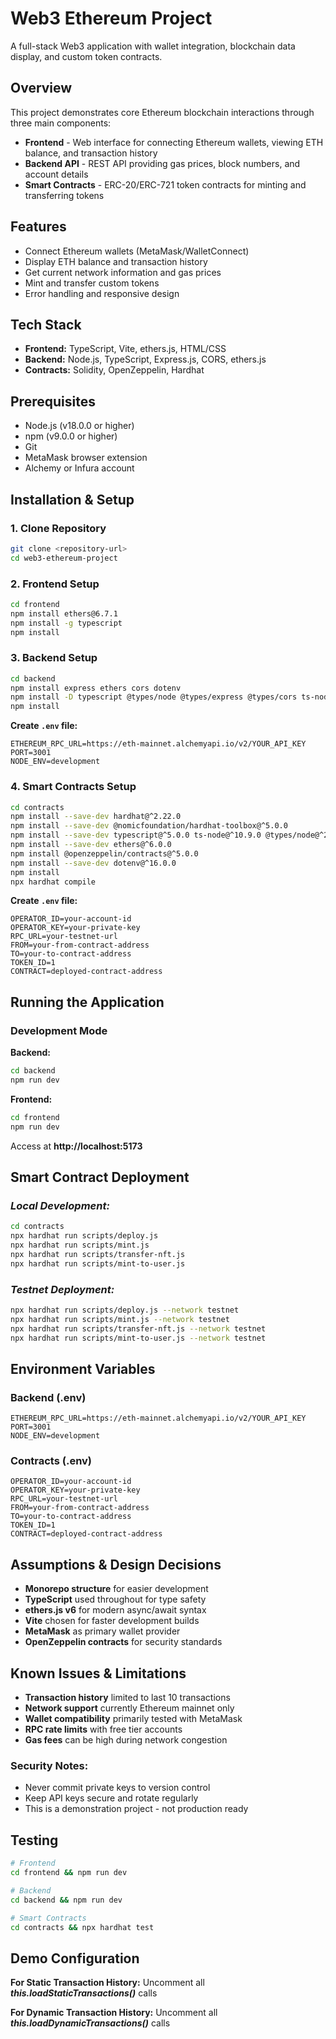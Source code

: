# Web3 Ethereum Project

A full-stack Web3 application with wallet integration, blockchain data display, and custom token contracts.

## Overview

This project demonstrates core Ethereum blockchain interactions through three main components:

* **Frontend** - Web interface for connecting Ethereum wallets, viewing ETH balance, and transaction history
* **Backend API** - REST API providing gas prices, block numbers, and account details  
* **Smart Contracts** - ERC-20/ERC-721 token contracts for minting and transferring tokens

## Features

* Connect Ethereum wallets (MetaMask/WalletConnect)
* Display ETH balance and transaction history
* Get current network information and gas prices
* Mint and transfer custom tokens
* Error handling and responsive design

## Tech Stack

* **Frontend:** TypeScript, Vite, ethers.js, HTML/CSS
* **Backend:** Node.js, TypeScript, Express.js, CORS, ethers.js
* **Contracts:** Solidity, OpenZeppelin, Hardhat

## Prerequisites

* Node.js (v18.0.0 or higher)
* npm (v9.0.0 or higher)
* Git
* MetaMask browser extension
* Alchemy or Infura account

## Installation & Setup

### 1. Clone Repository
```bash
git clone <repository-url>
cd web3-ethereum-project
```

### 2. Frontend Setup
```bash
cd frontend
npm install ethers@6.7.1
npm install -g typescript
npm install
```

### 3. Backend Setup
```bash
cd backend
npm install express ethers cors dotenv
npm install -D typescript @types/node @types/express @types/cors ts-node-dev
npm install
```

**Create `.env` file:**
```env
ETHEREUM_RPC_URL=https://eth-mainnet.alchemyapi.io/v2/YOUR_API_KEY
PORT=3001
NODE_ENV=development
```

### 4. Smart Contracts Setup
```bash
cd contracts
npm install --save-dev hardhat@^2.22.0
npm install --save-dev @nomicfoundation/hardhat-toolbox@^5.0.0
npm install --save-dev typescript@^5.0.0 ts-node@^10.9.0 @types/node@^20.0.0
npm install --save-dev ethers@^6.0.0
npm install @openzeppelin/contracts@^5.0.0
npm install --save-dev dotenv@^16.0.0
npm install
npx hardhat compile
```

**Create `.env` file:**
```env
OPERATOR_ID=your-account-id
OPERATOR_KEY=your-private-key
RPC_URL=your-testnet-url
FROM=your-from-contract-address
TO=your-to-contract-address
TOKEN_ID=1
CONTRACT=deployed-contract-address
```

## Running the Application

### Development Mode

**Backend:**
```bash
cd backend
npm run dev
```

**Frontend:**
```bash
cd frontend
npm run dev
```

Access at **http://localhost:5173**



## Smart Contract Deployment

### ***Local Development:***
```bash
cd contracts
npx hardhat run scripts/deploy.js
npx hardhat run scripts/mint.js
npx hardhat run scripts/transfer-nft.js
npx hardhat run scripts/mint-to-user.js
```

### ***Testnet Deployment:***
```bash
npx hardhat run scripts/deploy.js --network testnet
npx hardhat run scripts/mint.js --network testnet
npx hardhat run scripts/transfer-nft.js --network testnet
npx hardhat run scripts/mint-to-user.js --network testnet
```

## Environment Variables

### Backend (.env)
```env
ETHEREUM_RPC_URL=https://eth-mainnet.alchemyapi.io/v2/YOUR_API_KEY
PORT=3001
NODE_ENV=development
```

### Contracts (.env)
```env
OPERATOR_ID=your-account-id
OPERATOR_KEY=your-private-key
RPC_URL=your-testnet-url
FROM=your-from-contract-address
TO=your-to-contract-address
TOKEN_ID=1
CONTRACT=deployed-contract-address
```

## Assumptions & Design Decisions

* **Monorepo structure** for easier development
* **TypeScript** used throughout for type safety
* **ethers.js v6** for modern async/await syntax
* **Vite** chosen for faster development builds
* **MetaMask** as primary wallet provider
* **OpenZeppelin contracts** for security standards

## Known Issues & Limitations

* **Transaction history** limited to last 10 transactions
* **Network support** currently Ethereum mainnet only
* **Wallet compatibility** primarily tested with MetaMask
* **RPC rate limits** with free tier accounts
* **Gas fees** can be high during network congestion

### **Security Notes:**
* Never commit private keys to version control
* Keep API keys secure and rotate regularly
* This is a demonstration project - not production ready

## Testing

```bash
# Frontend
cd frontend && npm run dev

# Backend  
cd backend && npm run dev

# Smart Contracts
cd contracts && npx hardhat test
```

## Demo Configuration

**For Static Transaction History:**
Uncomment all ***this.loadStaticTransactions()*** calls

**For Dynamic Transaction History:**
Uncomment all ***this.loadDynamicTransactions()*** calls